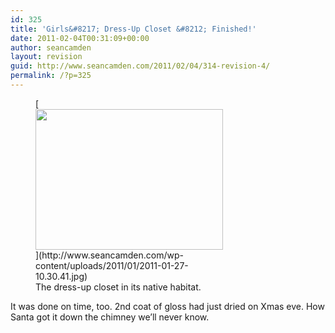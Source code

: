 ```yaml
---
id: 325
title: 'Girls&#8217; Dress-Up Closet &#8212; Finished!'
date: 2011-02-04T00:31:09+00:00
author: seancamden
layout: revision
guid: http://www.seancamden.com/2011/02/04/314-revision-4/
permalink: /?p=325
---
```

<figure id="attachment_315" style="width: 300px" class="wp-caption alignnone">[<img src="http://www.seancamden.com/wp-content/uploads/2011/01/2011-01-27-10.30.41-300x225.jpg" alt="" title="2011-01-27 10.30.41" width="300" height="225" class="size-medium wp-image-315" srcset="http://seancamden.cosm/wp-content/uploads/2011/01/2011-01-27-10.30.41-300x225.jpg 300w, http://seancamden.cosm/wp-content/uploads/2011/01/2011-01-27-10.30.41-1024x768.jpg 1024w" sizes="(max-width: 300px) 100vw, 300px" />](http://www.seancamden.com/wp-content/uploads/2011/01/2011-01-27-10.30.41.jpg)<figcaption class="wp-caption-text">The dress-up closet in its native habitat.</figcaption></figure>
  
It was done on time, too. 2nd coat of gloss had just dried on Xmas eve. How Santa got it down the chimney we&#8217;ll never know.